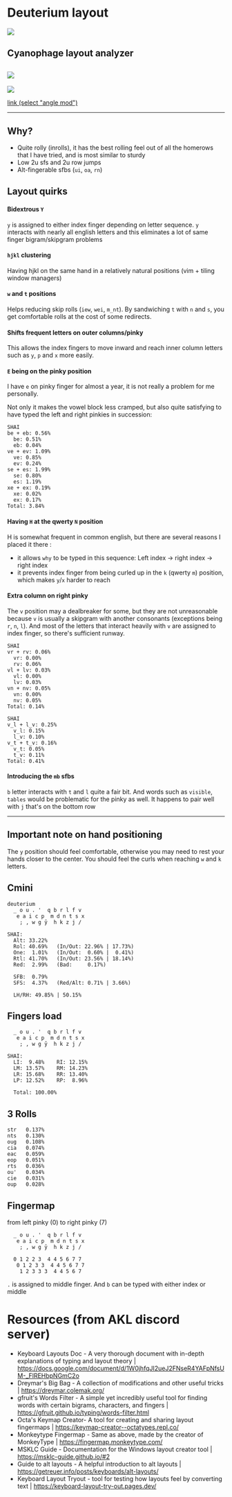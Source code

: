 # Deuterium layout

![](./assets/layout-v3.png)

## Cyanophage layout analyzer
![](./assets/cyanophage-v3a.png)
---
![](./assets/cyanophage-v3b.png)
 
[link (select "angle mod")](https://cyanophage.github.io/playground.html?lan=english&layout=%5Cou.%27qbrlfveaicpmdntsx%3B%2Cwgyhkzj%2F-%5Eback&mode=iso&thumb=l)

---

## Why?
- Quite rolly (inrolls), it has the best rolling feel out of all the homerows that I have tried, and is most similar to sturdy
- Low 2u sfs and 2u row jumps
- Alt-fingerable sfbs (`ui`, `oa`, `rn`)

## Layout quirks

#### Bidextrous `Y`
`y` is assigned to either index finger depending on letter sequence. `y` interacts with nearly all english letters and this eliminates a lot of same finger bigram/skipgram problems

#### `hjkl` clustering
Having hjkl on the same hand in a relatively natural positions (vim + tiling window managers)

#### `w` and `t` positions

Helps reducing skip rolls (`iew`, `wei`, `m_nt`). By sandwiching `t` with `n` and `s`, you get comfortable rolls at the cost of some redirects.


#### Shifts frequent letters on outer columns/pinky
This allows the index fingers to move inward and reach inner column letters such as `y`, `p` and `x` more easily. 

#### `E` being on the pinky position
I have `e` on pinky finger for almost a year, it is not really a problem for me personally. 

Not only it makes the vowel block less cramped, but also quite satisfying to have typed the left and right pinkies in succession: 

```
SHAI
be + eb: 0.56%
  be: 0.51%
  eb: 0.04%
ve + ev: 1.09%
  ve: 0.85%
  ev: 0.24%
se + es: 1.99%
  se: 0.80%
  es: 1.19%
xe + ex: 0.19%
  xe: 0.02%
  ex: 0.17%
Total: 3.84%
```

#### Having `H` at the qwerty `N` position
H is somewhat frequent in common english, but there are several reasons I placed it there :
- it allows `why` to be typed in this sequence: Left index -> right index -> right index
- it prevents index finger from being curled up in the `k` (qwerty `m`) position, which makes `y`/`x` harder to reach

#### Extra column on right pinky
The `v` position may a dealbreaker for some, but they are not unreasonable because `v` is usually a skipgram with another consonants (exceptions being `r`, `n`, `l`). And most of the letters that interact heavily with `v` are assigned to index finger, so there's sufficient runway. 

```
SHAI
vr + rv: 0.06%
  vr: 0.00%
  rv: 0.06%
vl + lv: 0.03%
  vl: 0.00%
  lv: 0.03%
vn + nv: 0.05%
  vn: 0.00%
  nv: 0.05%
Total: 0.14%
```

```
SHAI
v_l + l_v: 0.25%
  v_l: 0.15%
  l_v: 0.10%
v_t + t_v: 0.16%
  v_t: 0.05%
  t_v: 0.11%
Total: 0.41%
```

#### Introducing the `mb` sfbs
`b` letter interacts with `t` and `l` quite a fair bit. And words such as `visible`, `tables` would be problematic for the pinky as well. It happens to pair well with `j` that's on the bottom row

---

## Important note on hand positioning
The `y` position should feel comfortable, otherwise you may need to rest your hands closer to the center. You should feel the curls when reaching `w` and `k` letters.

## Cmini

``` 
deuterium
  _ o u . '  q b r l f v
   e a i c p  m d n t s x
    ; , w g ȳ  h k z j /  

SHAI:
  Alt: 33.22%
  Rol: 40.69%   (In/Out: 22.96% | 17.73%)
  One:  1.01%   (In/Out:  0.60% |  0.41%)
  Rtl: 41.70%   (In/Out: 23.56% | 18.14%)
  Red:  2.99%   (Bad:     0.17%)

  SFB:  0.79%
  SFS:  4.37%   (Red/Alt: 0.71% | 3.66%)

  LH/RH: 49.85% | 50.15%
```

## Fingers load

```
  _ o u . '  q b r l f v
   e a i c p  m d n t s x
    ; , w g ȳ  h k z j /  

SHAI:
  LI:  9.48%    RI: 12.15%
  LM: 13.57%    RM: 14.23%
  LR: 15.68%    RR: 13.40%
  LP: 12.52%    RP:  8.96%

  Total: 100.00%
```


## 3 Rolls

```
str   0.137%
nts   0.130%
oug   0.108%
cia   0.074%
eac   0.059%
eop   0.051%
rts   0.036%
ou'   0.034%
cie   0.031%
oup   0.028%
```


## Fingermap

from left pinky (0) to right pinky (7)
```
  _ o u . '  q b r l f v
   e a i c p  m d n t s x
    ; , w g ȳ  h k z j /  

  0 1 2 2 3  4 4 5 6 7 7
   0 1 2 3 3  4 4 5 6 7 7
    1 2 3 3 3  4 4 5 6 7  
```

`.` is assigned to middle finger. And `b` can be typed with either index or middle

# Resources (from AKL discord server)
- Keyboard Layouts Doc - A very thorough document with in-depth explanations of typing and layout theory | https://docs.google.com/document/d/1W0jhfqJI2ueJ2FNseR4YAFpNfsUM-_FlREHbpNGmC2o
- Dreymar's Big Bag - A collection of modifications and other useful tricks | https://dreymar.colemak.org/
- gfruit's Words Filter - A simple yet incredibly useful tool for finding words with certain bigrams, characters, and fingers | https://gfruit.github.io/typing/words-filter.html
- Octa's Keymap Creator- A tool for creating and sharing layout fingermaps | https://keymap-creator--octatypes.repl.co/ 
- Monkeytype Fingermap - Same as above, made by the creator of MonkeyType | https://fingermap.monkeytype.com/
- MSKLC Guide - Documentation for the Windows layout creator tool | https://msklc-guide.github.io/#2
- Guide to alt layouts - A helpful introduction to alt layouts | https://getreuer.info/posts/keyboards/alt-layouts/
- Keyboard Layout Tryout - tool for testing how layouts feel by converting text | https://keyboard-layout-try-out.pages.dev/
